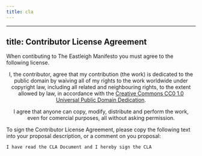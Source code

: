```yaml
---
title: cla
---
```

---
title: Contributor License Agreement
---

When contibuting to The Eastleigh Manifesto you must agree to the following license. 

<div class="well" style='max-width: 500px; margin-left: auto; margin-right: auto; text-align: center'>  
  <p>I, the contributor, agree that my contribution (the work) is dedicated to the public domain by waiving all of my rights to the work worldwide under copyright law, including all related and neighbouring rights, to the extent allowed by law, in accordance with the <a rel="license" href="http://creativecommons.org/publicdomain/zero/1.0/">Creative Commons CC0 1.0 Universal Public Domain Dedication</a>.</p>

  <p>I agree that anyone can copy, modify, distribute and perform the work, even for comercial purposes, all without asking permission.</p>
</div>

To sign the Contributor License Agreement, please copy the following text into your proposal description, or a comment on you proposal:

```
I have read the CLA Document and I hereby sign the CLA
```